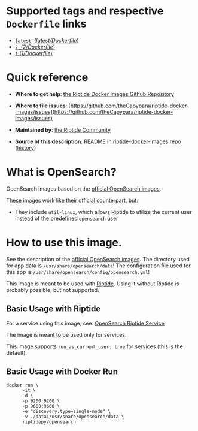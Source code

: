 # Supported tags and respective `Dockerfile` links
-	[`latest`, (*latest/Dockerfile*)](https://github.com/theCapypara/riptide-docker-images/tree/master/opensearch/latest/Dockerfile)
-	[`2`,  (*2/Dockerfile*)](https://github.com/theCapypara/riptide-docker-images/tree/master/opensearch/2/Dockerfile)
-	[`1` (*1/Dockerfile*)](https://github.com/theCapypara/riptide-docker-images/tree/master/opensearch/1/Dockerfile)

# Quick reference

-	**Where to get help**:
	[the Riptide Docker Images Github Repository](https://github.com/theCapypara/riptide-docker-images)

-	**Where to file issues**:
	[https://github.com/theCapypara/riptide-docker-images/issues](https://github.com/theCapypara/riptide-docker-images/issues)

-	**Maintained by**:
	[the Riptide Community](https://github.com/theCapypara/riptide-docker-images)

-	**Source of this description**:
	[README in riptide-docker-images repo](https://github.com/theCapypara/riptide-docker-images/tree/master/opensearch) ([history](https://github.com/theCapypara/riptide-docker-images/tree/master/opensearch))

# What is OpenSearch?

OpenSearch images based on the [official OpenSearch images](https://hub.docker.com/r/opensearchproject/opensearch).

These images work like their official counterpart, but:

- They include `util-linux`, which allows Riptide to utilize the current user instead of the predefined `opensearch` user

# How to use this image.

See the description of the [official OpenSearch images](https://hub.docker.com/r/opensearchproject/opensearch).
The directory used for app data is `/usr/share/opensearch/data`!
The configuration file used for this app is `/usr/share/opensearch/config/opensearch.yml`!

This image is meant to be used with [Riptide](https://github.com/theCapypara/riptide-cli). 
Using it without Riptide is probably possible, but not supported.

## Basic Usage with Riptide

For a service using this image, see: [OpenSearch Riptide Service](https://github.com/theCapypara/riptide-repo/tree/master/service/opensearch)

The image is meant to be used only for services.

This image supports ``run_as_current_user: true`` for services (this is the default).

## Basic Usage with Docker Run

```
docker run \
      -it \
      -d \
      -p 9200:9200 \
      -p 9600:9600 \
      -e "discovery.type=single-node" \
      -v ./data:/usr/share/opensearch/data \
      riptidepy/opensearch
```
